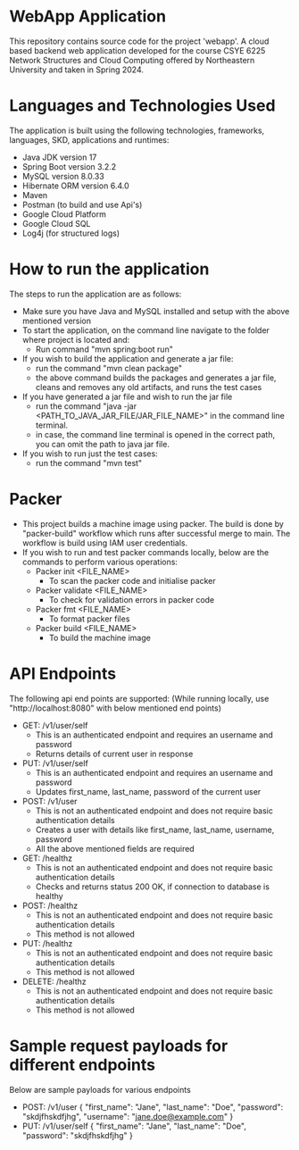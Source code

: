 # WebApp Application
This repository contains source code for the project 'webapp'. A cloud based backend web application developed for the course CSYE 6225 Network Structures and Cloud Computing offered by Northeastern University and taken in Spring 2024.

# Languages and Technologies Used
The application is built using the following technologies, frameworks, languages, SKD, applications and runtimes:
- Java JDK version 17
- Spring Boot version 3.2.2
- MySQL version 8.0.33
- Hibernate ORM version 6.4.0
- Maven
- Postman (to build and use Api's)
- Google Cloud Platform
- Google Cloud SQL
- Log4j (for structured logs)

# How to run the application
The steps to run the application are as follows:
- Make sure you have Java and MySQL installed and setup with the above mentioned version
- To start the application, on the command line navigate to the folder where project is located and:
  - Run command "mvn spring:boot run"
- If you wish to build the application and generate a jar file:
  - run the command "mvn clean package"
  - the above command builds the packages and generates a jar file, cleans and removes any old artifacts, and runs the test cases
- If you have generated a jar file and wish to run the jar file
  - run the command "java -jar <PATH_TO_JAVA_JAR_FILE/JAR_FILE_NAME>" in the command line terminal.
  - in case, the command line terminal is opened in the correct path, you can omit the path to java jar file.
- If you wish to run just the test cases:
  - run the command "mvn test"

# Packer
- This project builds a machine image using packer. The build is done by "packer-build" workflow which runs after successful merge to main. The workflow is build using IAM user credentials.
- If you wish to run and test packer commands locally, below are the commands to perform various operations:
  - Packer init <FILE_NAME>
    - To scan the packer code and initialise packer
  - Packer validate <FILE_NAME>
    - To check for validation errors in packer code
  - Packer fmt <FILE_NAME>
    - To format packer files
  - Packer build <FILE_NAME>
    - To build the machine image

# API Endpoints
The following api end points are supported:
(While running locally, use "http://localhost:8080" with below mentioned end points)
- GET: /v1/user/self
  - This is an authenticated endpoint and requires an username and password
  - Returns details of current user in response
- PUT: /v1/user/self
  - This is an authenticated endpoint and requires an username and password
  - Updates first_name, last_name, password of the current user
- POST: /v1/user
  - This is not an authenticated endpoint and does not require basic authentication details
  - Creates a user with details like first_name, last_name, username, password
  - All the above mentioned fields are required
- GET: /healthz
  - This is not an authenticated endpoint and does not require basic authentication details
  - Checks and returns status 200 OK, if connection to database is healthy
- POST: /healthz
  - This is not an authenticated endpoint and does not require basic authentication details
  - This method is not allowed
- PUT: /healthz
  - This is not an authenticated endpoint and does not require basic authentication details
  - This method is not allowed
- DELETE: /healthz
  - This is not an authenticated endpoint and does not require basic authentication details
  - This method is not allowed

# Sample request payloads for different endpoints
Below are sample payloads for various endpoints
- POST: /v1/user
{
    "first_name": "Jane",
    "last_name": "Doe",
    "password": "skdjfhskdfjhg",
    "username": "jane.doe@example.com"
}
- PUT: /v1/user/self
{
    "first_name": "Jane",
    "last_name": "Doe",
    "password": "skdjfhskdfjhg"
}
